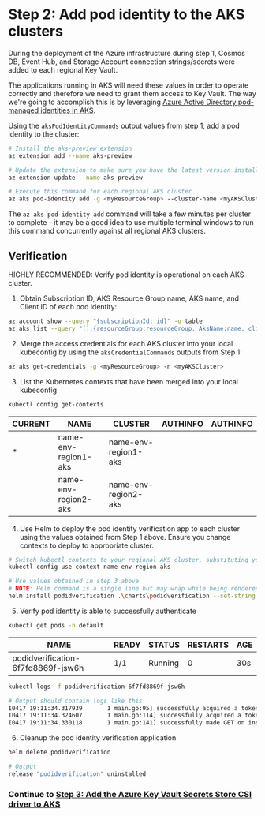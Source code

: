 # Step 2: Add pod identity to the AKS clusters

During the deployment of the Azure infrastructure during step 1, Cosmos DB, Event Hub, and Storage Account connection strings/secrets were added to each regional Key Vault.

The applications running in AKS will need these values in order to operate correctly and therefore we need to grant them access to Key Vault. The way we're going to accomplish this is by leveraging [Azure Active Directory pod-managed identities in AKS](https://docs.microsoft.com/en-us/azure/aks/use-azure-ad-pod-identity).

Using the `aksPodIdentityCommands` output values from step 1, add a pod identity to the cluster:

```bash
# Install the aks-preview extension
az extension add --name aks-preview

# Update the extension to make sure you have the latest version installed
az extension update --name aks-preview

# Execute this command for each regional AKS cluster.
az aks pod-identity add -g <myResourceGroup> --cluster-name <myAKSCluster> --namespace <myNamespace>  -n <myPodidentityName> --identity-resource-id <myUserManagedIdentityResourceId>
````

The `az aks pod-identity add` command will take a few minutes per cluster to complete - it may be a good idea to use multiple terminal windows to run this command concurrently against all regional AKS clusters.

## Verification

HIGHLY RECOMMENDED: Verify pod identity is operational on each AKS cluster.

1. Obtain Subscription ID, AKS Resource Group name, AKS name, and Client ID of each pod identity:
```bash
az account show --query "{subscriptionId: id}" -o table
az aks list --query "[].{resourceGroup:resourceGroup, AksName:name, clientId: podIdentityProfile.userAssignedIdentities[0].identity.clientId}" -o table
````

2. Merge the access credentials for each AKS cluster into your local kubeconfig by using the `aksCredentialCommands` outputs from Step 1:
```bash
az aks get-credentials -g <myResourceGroup> -n <myAKSCluster>
````

3. List the Kubernetes contexts that have been merged into your local kubeconfig
```bash
kubectl config get-contexts
````
|CURRENT|NAME|CLUSTER|AUTHINFO|AUTHINFO|
---|---|---|---|---
|*|name-env-region1-aks|name-env-region1-aks|||
||name-env-region2-aks|name-env-region2-aks|||

4. Use Helm to deploy the pod identity verification app to each cluster using the values obtained from Step 1 above. Ensure you change contexts to deploy to appropriate cluster.

```bash
# Switch kubectl contexts to your regional AKS cluster, substituting your actual values for name, env, and region
kubectl config use-context name-env-region-aks

# Use values obtained in step 3 above
# NOTE: Helm command is a single line but may wrap while being rendered.
helm install podidverification .\charts\podidverification --set-string subscriptionId=Step1_SubscriptionID,resourceGroup=Step1_ResourceGroup,aksClusterName=Step1_AksName,clientId=Step1_ClientId
````

5. Verify pod identity is able to successfully authenticate
```bash
kubectl get pods -n default
```
|NAME|READY|STATUS|RESTARTS|AGE
---|---|---|---|---
|podidverification-6f7fd8869f-jsw6h|1/1|Running|0|30s|

```bash
kubectl logs -f podidverification-6f7fd8869f-jsw6h

# Output should contain logs like this.
I0417 19:11:34.317939       1 main.go:95] successfully acquired a token using the MSI, msiEndpoint(http://169.254.169.254/metadata/identity/oauth2/token)
I0417 19:11:34.324607       1 main.go:114] successfully acquired a token, userAssignedID MSI, msiEndpoint(http://169.254.169.254/metadata/identity/oauth2/token) clientID(00000000-0000-0000-0000-000000000000)
I0417 19:11:34.330118       1 main.go:141] successfully made GET on instance metadata
````

6. Cleanup the pod identity verification application
```bash
helm delete podidverification

# Output
release "podidverification" uninstalled
````

### Continue to [Step 3: Add the Azure Key Vault Secrets Store CSI driver to AKS](3.akvsecretsstore.md)